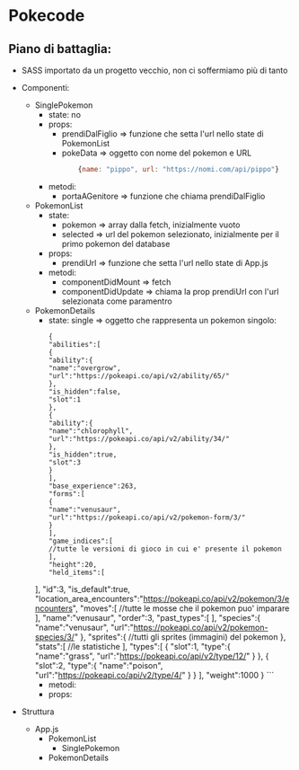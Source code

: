 # Pokecode

## Piano di battaglia:

- SASS importato da un progetto vecchio, non ci soffermiamo più di tanto

- Componenti:

  - SinglePokemon
    - state: no
    - props:
      - prendiDalFiglio => funzione che setta l'url nello state di PokemonList
      - pokeData => oggetto con nome del pokemon e URL
        ```js
            {name: "pippo", url: "https://nomi.com/api/pippo"}
        ```
    - metodi:
      - portaAGenitore => funzione che chiama prendiDalFiglio
  - PokemonList
    - state:
      - pokemon => array dalla fetch, inizialmente vuoto
      - selected => url del pokemon selezionato, inizialmente per il primo pokemon del database
    - props:
      - prendiUrl => funzione che setta l'url nello state di App.js
    - metodi:
      - componentDidMount => fetch
      - componentDidUpdate => chiama la prop prendiUrl con l'url selezionata come paramentro
  - PokemonDetails
    - state:
      single => oggetto che rappresenta un pokemon singolo:
      ```jsonc
      {
      "abilities":[
      {
      "ability":{
      "name":"overgrow",
      "url":"https://pokeapi.co/api/v2/ability/65/"
      },
      "is_hidden":false,
      "slot":1
      },
      {
      "ability":{
      "name":"chlorophyll",
      "url":"https://pokeapi.co/api/v2/ability/34/"
      },
      "is_hidden":true,
      "slot":3
      }
      ],
      "base_experience":263,
      "forms":[
      {
      "name":"venusaur",
      "url":"https://pokeapi.co/api/v2/pokemon-form/3/"
      }
      ],
      "game_indices":[
      //tutte le versioni di gioco in cui e' presente il pokemon
      ],
      "height":20,
      "held_items":[
    ],
    "id":3,
    "is_default":true,
    "location_area_encounters":"https://pokeapi.co/api/v2/pokemon/3/encounters",
    "moves":[
    //tutte le mosse che il pokemon puo' imparare
    ],
    "name":"venusaur",
    "order":3,
    "past_types":[
    ],
    "species":{
    "name":"venusaur",
    "url":"https://pokeapi.co/api/v2/pokemon-species/3/"
    },
    "sprites":{
    //tutti gli sprites (immagini) del pokemon
    },
    "stats":[
    //le statistiche
    ],
    "types":[
    {
    "slot":1,
    "type":{
    "name":"grass",
    "url":"https://pokeapi.co/api/v2/type/12/"
    }
    },
    {
    "slot":2,
    "type":{
    "name":"poison",
    "url":"https://pokeapi.co/api/v2/type/4/"
    }
    }
    ],
    "weight":1000
    }
           ```
    - metodi:
    - props:

- Struttura
  - App.js
    - PokemonList
      - SinglePokemon
    - PokemonDetails
